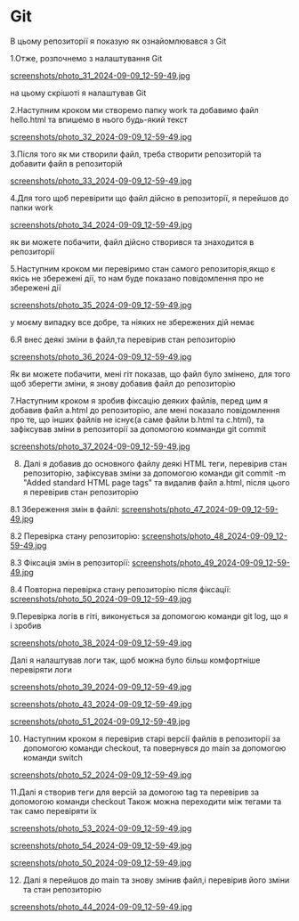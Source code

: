 # Git
В цьому репозиторії я показую як ознайомлювався з Git

1.Отже, розпочнемо з налаштування Git

[screenshots/photo_31_2024-09-09_12-59-49.jpg](https://github.com/T1mber-W0lf/Git/blob/main/screenshots/photo_31_2024-09-09_12-59-49.jpg)

на цьому скрішоті я налаштував Git 

2.Наступним кроком ми створемо папку work та добавимо файл hello.html та впишемо в нього будь-який текст

[screenshots/photo_32_2024-09-09_12-59-49.jpg](https://github.com/T1mber-W0lf/Git/blob/main/screenshots/photo_32_2024-09-09_12-59-49.jpg)

3.Після того як ми створили файл, треба створити репозиторій та добавити файл в репозиторій

[screenshots/photo_33_2024-09-09_12-59-49.jpg](https://github.com/T1mber-W0lf/Git/blob/main/screenshots/photo_33_2024-09-09_12-59-49.jpg)

4.Для того щоб перевірити що файл дійсно в репозиторії, я перейшов до папки work

[screenshots/photo_34_2024-09-09_12-59-49.jpg](https://github.com/T1mber-W0lf/Git/blob/main/screenshots/photo_34_2024-09-09_12-59-49.jpg)

як ви можете побачити, файл дійсно створився та знаходится в репозиторії

5.Наступним кроком ми перевіримо стан самого репозиторія,якщо є якісь не збережені дії, то нам буде показано повідомлення про не збережені дії

[screenshots/photo_35_2024-09-09_12-59-49.jpg](https://github.com/T1mber-W0lf/Git/blob/main/screenshots/photo_35_2024-09-09_12-59-49.jpg)

у моєму випадку все добре, та ніяких не збережених дій немає

6.Я внес деякі зміни в файл,та перевірив стан репозиторію

[screenshots/photo_36_2024-09-09_12-59-49.jpg](https://github.com/T1mber-W0lf/Git/blob/main/screenshots/photo_36_2024-09-09_12-59-49.jpg)

Як ви можете побачити, мені гіт показав, що файл було змінено, для того щоб зберегти зміни, я знову добавив файл до репозиторію

7.Наступним кроком я зробив фіксацію деяких файлів, перед цим я добавив файл a.html до репозиторію, але мені показало повідомлення про те, що інших файлів не існує(а саме файли b.html та c.html), та зафіксував зміни в репозиторії за допомогою комманди git commit

[screenshots/photo_37_2024-09-09_12-59-49.jpg](https://github.com/T1mber-W0lf/Git/blob/main/screenshots/photo_37_2024-09-09_12-59-49.jpg)

8. Далі я добавив до основного файлу деякі HTML теги, перевірив стан репозиторію, зафіксував зміни за допомогою команди git commit -m "Added standard HTML page tags" та видалив файл a.html, після цього я перевірив стан репозиторію

8.1 Збереження змін в файлі:
[screenshots/photo_47_2024-09-09_12-59-49.jpg](https://github.com/T1mber-W0lf/Git/blob/main/screenshots/photo_47_2024-09-09_12-59-49.jpg)

8.2 Перевірка стану репозиторію:
[screenshots/photo_48_2024-09-09_12-59-49.jpg](https://github.com/T1mber-W0lf/Git/blob/main/screenshots/photo_48_2024-09-09_12-59-49.jpg)

8.3 Фіксація змін в репозиторії:
[screenshots/photo_49_2024-09-09_12-59-49.jpg](https://github.com/T1mber-W0lf/Git/blob/main/screenshots/photo_49_2024-09-09_12-59-49.jpg)

8.4 Повторна перевірка стану репозиторію після фіксації:
[screenshots/photo_50_2024-09-09_12-59-49.jpg](https://github.com/T1mber-W0lf/Git/blob/main/screenshots/photo_50_2024-09-09_12-59-49.jpg)

9.Перевірка логів в гіті, виконується за допомогою команди git log, що я і зробив

[screenshots/photo_38_2024-09-09_12-59-49.jpg](https://github.com/T1mber-W0lf/Git/blob/main/screenshots/photo_38_2024-09-09_12-59-49.jpg)

Далі я налаштував логи так, щоб можна було більш комфортніше перевіряти логи

[screenshots/photo_39_2024-09-09_12-59-49.jpg](https://github.com/T1mber-W0lf/Git/blob/main/screenshots/photo_39_2024-09-09_12-59-49.jpg)

[screenshots/photo_43_2024-09-09_12-59-49.jpg](https://github.com/T1mber-W0lf/Git/blob/main/screenshots/photo_43_2024-09-09_12-59-49.jpg)

[screenshots/photo_51_2024-09-09_12-59-49.jpg](https://github.com/T1mber-W0lf/Git/blob/main/screenshots/photo_51_2024-09-09_12-59-49.jpg)

10. Наступним кроком я перевірив старі версії файлів в репозиторії за допомогою команди checkout, та повернувся до main за допомогою команди switch

[screenshots/photo_52_2024-09-09_12-59-49.jpg](https://github.com/T1mber-W0lf/Git/blob/main/screenshots/photo_52_2024-09-09_12-59-49.jpg)

11.Далі я створив теги для версій за домогою tag та перевірив за допомогою команди checkout
Також можна переходити між тегами та так само перевіряти їх

[screenshots/photo_53_2024-09-09_12-59-49.jpg](https://github.com/T1mber-W0lf/Git/blob/main/screenshots/photo_53_2024-09-09_12-59-49.jpg)

[screenshots/photo_54_2024-09-09_12-59-49.jpg](https://github.com/T1mber-W0lf/Git/blob/main/screenshots/photo_54_2024-09-09_12-59-49.jpg)

[screenshots/photo_50_2024-09-09_12-59-49.jpg](https://github.com/T1mber-W0lf/Git/blob/main/screenshots/photo_50_2024-09-09_12-59-49.jpg)

12. Далі я перейшов до main та знову змінив файл,і перевірив його зміни та стан репозиторію

[screenshots/photo_44_2024-09-09_12-59-49.jpg](https://github.com/T1mber-W0lf/Git/blob/main/screenshots/photo_44_2024-09-09_12-59-49.jpg)
